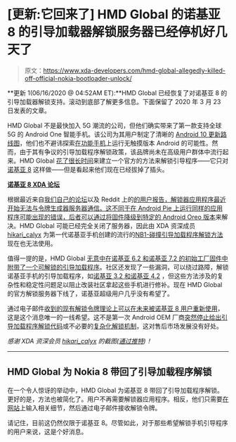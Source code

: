 # [更新:它回来了] HMD Global 的诺基亚 8 的引导加载器解锁服务器已经停机好几天了

> 原文：<https://www.xda-developers.com/hmd-global-allegedly-killed-off-official-nokia-bootloader-unlock/>

**更新 1(06/16/2020 @ 04:52AM ET):**HMD Global 已经恢复了对诺基亚 8 的引导加载器解锁支持。滚动到底部了解更多信息。下面保留了 2020 年 3 月 23 日发表的文章。

HMD Global 不是最快加入 5G 潮流的公司，但他们确实带来了第一款支持全球 5G 的 Android One 智能手机。该公司为其用户制定了清晰的 [Android 10 更新路线图](https://www.xda-developers.com/hmd-global-nokia-android-10-roadmap/)，他们也不避讳探索[在功能手机](https://www.xda-developers.com/hmd-global-nokia-400-4g-feature-phone-android/)上运行无触摸版本 Android 的可能性。然而，由于其有争议的引导加载程序解锁政策，该品牌尚未在高级用户群体中流行起来。HMD Global [花了很长时间](https://www.xda-developers.com/hmd-global-nokia-8-bootloader-unlock/)来建立一个官方的方法来解锁引导程序——它只对[诺基亚 8](https://www.xda-developers.com/nokia-8-bootloader-unlock/) 这样做——但是看起来他们现在已经拔掉了插头。

**[诺基亚 8 XDA 论坛](https://forum.xda-developers.com/nokia-8)**

根据最近来自[我们自己的论坛](https://forum.xda-developers.com/showpost.php?p=82037227)以及 Reddit 上的[的用户报告，解锁器应用程序最近开始无法与令牌生成器服务器通信。这不同于在 Android Pie 上运行同样的应用程序可能出现的错误，后者可以通过](https://www.reddit.com/r/Nokia/comments/fnhgzt/problems_with_unlocking_the_bootloader_on_nokia_8/)[将固件降级到特定的 Android Oreo 版本](https://forum.xda-developers.com/nokia-8/how-to/unofficial-official-nokia-8-bootloader-t3898418)来解决。HMD Global 可能已经完全关闭了服务器，因此由 XDA 资深成员 [hikari_calyx](https://forum.xda-developers.com/member.php?u=7601808) 为第一代诺基亚手机创建的流行的[NB1-碰撞引导加载程序解锁方法](https://forum.xda-developers.com/nokia-6/development/tools-nb1-collision-unlocker-v1-0-4-3-t3943409)现在也无法使用。

值得一提的是，HMD Global [无意中在诺基亚 6.2 和诺基亚 7.2 的初始工厂固件中附带了一个可解锁的引导加载程序](https://www.xda-developers.com/nokia-7-2-unlockable-bootloader/)。社区还发现了一些漏洞，可以绕过路障，解锁诺基亚手机的引导加载程序，如[诺基亚 3.2 和诺基亚 4.2](https://www.xda-developers.com/nokia-3-2-nokia-4-2-bootloader-unlock-method/) ，但这些方法涉及的复杂性和稳定性问题足以阻止改装社区拿起这些手机进行修补。现在 HMD Global 的官方解锁服务器下线了，诺基亚超级用户几乎没有希望了。

通过电子邮件[收到的现有解锁令牌理论上可以在未来被诺基亚 8 用户重新使用](https://twitter.com/Hikari_Calyx/status/1241133485009616897)，这是这个消息唯一的一线希望。这不是第一次 Android OEM 厂商[突然停止给出引导加载程序解锁代码](https://www.xda-developers.com/huawei-stop-providing-bootloader-unlock-codes/)或不必要的[复杂化解锁机制](https://www.xda-developers.com/xiaomi-locks-bootloaders-unlock-approval-takes-up-to-21-days-bricked-devices-must-wait/)，这对售后市场发展没有好处。

*感谢 XDA 资深会员 [hikari_calyx](https://forum.xda-developers.com/member.php?u=7601808) 的截图([通过推特](https://twitter.com/Hikari_Calyx/status/1241133457486548996))！*

* * *

## HMD Global 为 Nokia 8 带回了引导加载程序解锁

在一个令人惊讶的举动中，HMD Global 为诺基亚 8 带回了引导加载程序解锁。更好的是，方法也被简化了。用户不再需要解锁器应用程序。相反，他们只需要[在网站](https://www.nokia.com/phones/en_int/bootloader)上输入相关细节，然后通过电子邮件接收解锁令牌。

请记住，目前这仍然仅限于诺基亚 8。尽管如此，对于那些希望解锁手机引导程序的用户来说，这是个好消息。